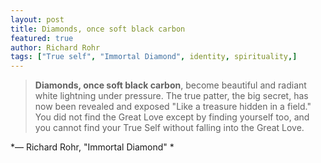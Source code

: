 ```yaml
---
layout: post
title: Diamonds, once soft black carbon
featured: true
author: Richard Rohr
tags: ["True self", "Immortal Diamond", identity, spirituality,]
---
```


> **Diamonds, once soft black carbon**, become beautiful and radiant white lightning under pressure. The true patter, the big secret, has now been revealed and exposed "Like a treasure hidden in a field." You did not find the Great Love except by finding yourself too, and you cannot find your True Self without falling into the Great Love.

*― Richard Rohr, "Immortal Diamond" *